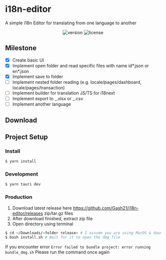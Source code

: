 # i18n-editor

A simple i18n Editor for translating from one language to another

<p align="center">
<img src="https://img.shields.io/github/package-json/v/gash21/i18n-editor?color=green" alt="version"/>
<img src="https://img.shields.io/github/license/gash21/i18n-editor?color=blue" alt="license" />
</p>

## Milestone

- [x] Create basic UI
- [x] Implement open folder and read specific files with name id*.json or en*.json
- [x] Implement save to folder
- [ ] Implement nested folder reading (e.g. locale/pages/dashboard, locale/pages/transaction)
- [ ] Implement builder for translation JS/TS for i18next
- [ ] Implement export to _.xlsx or _.csv
- [ ] Implement another language

## Download

## Project Setup

### Install

```bash
$ yarn install
```

### Development

```bash
$ yarn tauri dev
```

### Production
1. Download latest release here https://github.com/Gash21/i18n-editor/releases zip/tar.gz files
2. After download finished, extract zip file
3. Open directory using terminal
```bash
$ cd ~/Downloads/<folder release> # I assume you are using MacOS & downloaded on default Downloads folder
$ bash install.sh # Wait for it to open the dmg file
```

If you encounter error
`Error failed to bundle project: error running bundle_dmg.sh`
Please run the command once again
